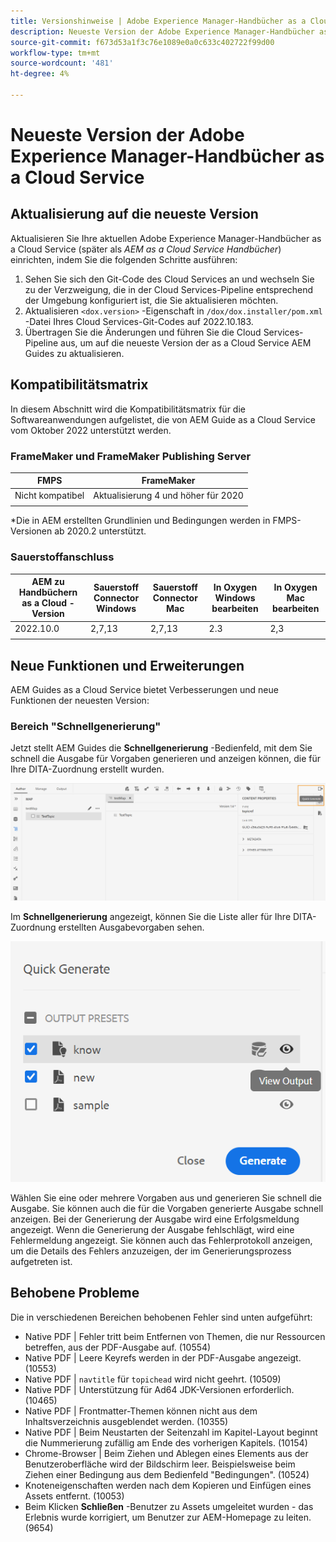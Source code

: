```yaml
---
title: Versionshinweise | Adobe Experience Manager-Handbücher as a Cloud Service, Version Oktober 2022
description: Neueste Version der Adobe Experience Manager-Handbücher as a Cloud Service
source-git-commit: f673d53a1f3c76e1089e0a0c633c402722f99d00
workflow-type: tm+mt
source-wordcount: '481'
ht-degree: 4%

---
```


# Neueste Version der Adobe Experience Manager-Handbücher as a Cloud Service

## Aktualisierung auf die neueste Version

Aktualisieren Sie Ihre aktuellen Adobe Experience Manager-Handbücher as a Cloud Service (später als *AEM as a Cloud Service Handbücher*) einrichten, indem Sie die folgenden Schritte ausführen:
1. Sehen Sie sich den Git-Code des Cloud Services an und wechseln Sie zu der Verzweigung, die in der Cloud Services-Pipeline entsprechend der Umgebung konfiguriert ist, die Sie aktualisieren möchten.
2. Aktualisieren `<dox.version>` -Eigenschaft in `/dox/dox.installer/pom.xml` -Datei Ihres Cloud Services-Git-Codes auf 2022.10.183.
3. Übertragen Sie die Änderungen und führen Sie die Cloud Services-Pipeline aus, um auf die neueste Version der as a Cloud Service AEM Guides zu aktualisieren.

## Kompatibilitätsmatrix

In diesem Abschnitt wird die Kompatibilitätsmatrix für die Softwareanwendungen aufgelistet, die von AEM Guide as a Cloud Service vom Oktober 2022 unterstützt werden.

### FrameMaker und FrameMaker Publishing Server

| FMPS | FrameMaker |
| --- | --- |
| Nicht kompatibel | Aktualisierung 4 und höher für 2020 |
|  |  |

*Die in AEM erstellten Grundlinien und Bedingungen werden in FMPS-Versionen ab 2020.2 unterstützt.

### Sauerstoffanschluss

| AEM zu Handbüchern as a Cloud - Version | Sauerstoff Connector Windows | Sauerstoff Connector Mac | In Oxygen Windows bearbeiten | In Oxygen Mac bearbeiten |
| --- | --- | --- | --- | --- |
| 2022.10.0 | 2,7,13 | 2,7,13 | 2.3 | 2,3 |
|  |  |  |  |


## Neue Funktionen und Erweiterungen

AEM Guides as a Cloud Service bietet Verbesserungen und neue Funktionen der neuesten Version:


### Bereich &quot;Schnellgenerierung&quot;

Jetzt stellt AEM Guides die **Schnellgenerierung** -Bedienfeld, mit dem Sie schnell die Ausgabe für Vorgaben generieren und anzeigen können, die für Ihre DITA-Zuordnung erstellt wurden.

![Symbol &quot;Quick Generate&quot;](assets/quick-generate-icon.png)

Im **Schnellgenerierung** angezeigt, können Sie die Liste aller für Ihre DITA-Zuordnung erstellten Ausgabevorgaben sehen.

![Bereich &quot;Schnellgenerierung&quot;](assets/quick-generate-panel.png)

Wählen Sie eine oder mehrere Vorgaben aus und generieren Sie schnell die Ausgabe. Sie können auch die für die Vorgaben generierte Ausgabe schnell anzeigen. Bei der Generierung der Ausgabe wird eine Erfolgsmeldung angezeigt. Wenn die Generierung der Ausgabe fehlschlägt, wird eine Fehlermeldung angezeigt. Sie können auch das Fehlerprotokoll anzeigen, um die Details des Fehlers anzuzeigen, der im Generierungsprozess aufgetreten ist.


## Behobene Probleme

Die in verschiedenen Bereichen behobenen Fehler sind unten aufgeführt:

* Native PDF | Fehler tritt beim Entfernen von Themen, die nur Ressourcen betreffen, aus der PDF-Ausgabe auf. (10554)
* Native PDF | Leere Keyrefs werden in der PDF-Ausgabe angezeigt. (10553)
* Native PDF | `navtitle` für `topichead` wird nicht geehrt. (10509)
* Native PDF | Unterstützung für Ad64 JDK-Versionen erforderlich. (10465)
* Native PDF | Frontmatter-Themen können nicht aus dem Inhaltsverzeichnis ausgeblendet werden. (10355)
* Native PDF | Beim Neustarten der Seitenzahl im Kapitel-Layout beginnt die Nummerierung zufällig am Ende des vorherigen Kapitels. (10154)
* Chrome-Browser | Beim Ziehen und Ablegen eines Elements aus der Benutzeroberfläche wird der Bildschirm leer. Beispielsweise beim Ziehen einer Bedingung aus dem Bedienfeld &quot;Bedingungen&quot;. (10524)
* Knoteneigenschaften werden nach dem Kopieren und Einfügen eines Assets entfernt. (10053)
* Beim Klicken  **Schließen** -Benutzer zu Assets umgeleitet wurden - das Erlebnis wurde korrigiert, um Benutzer zur AEM-Homepage zu leiten. (9654)
